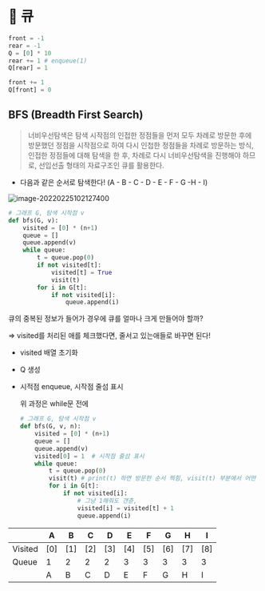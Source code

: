 # 🌱 큐

```python
front = -1
rear = -1
Q = [0] * 10
rear += 1 # enqueue(1)
Q[rear] = 1

front += 1
Q[front] = 0
```







## BFS (Breadth First Search)

> 너비우선탐색은 탐색 시작점의 인접한 정점들을 먼저 모두 차례로 방문한 후에 방문했던 정점을 시작점으로 하여 다시 인첩한 정점들을 차례로 방문하는 방식, 인접한 정점들에 대해 탐색을 한 후, 차례로 다시 너비우선탐색을 진행해야 하므로, 선입선출 형태의 자료구조인 큐를 활용한다.

- 다음과 같은 순서로 탐색한다! (A - B - C - D - E - F - G -H - I)

![image-20220225102127400](C:/Users/livem/AppData/Roaming/Typora/typora-user-images/image-20220225102127400.png)

```python
# 그래프 G, 탐색 시작점 v
def bfs(G, v):
    visited = [0] * (n+1)
    queue = []
    queue.append(v)
    while queue:
        t = queue.pop(0)
        if not visited[t]:
            visited[t] = True
            visit(t)
        for i in G[t]:
            if not visited[i]:
                queue.append(i)
```



큐의 중복된 정보가 들어가 경우에 큐를 얼마나 크게 만들어야 할까?

=> visited를 처리된 애를 체크했다면, 줄서고 있는애들로 바꾸면 된다!

- visited 배열 초기화

- Q 생성

- 시적점 enqueue, 시작점 줄섬 표시

  위 과정은 while문 전에

  ```python
  # 그래프 G, 탐색 시작점 v
  def bfs(G, v, n):
      visited = [0] * (n+1)
      queue = []
      queue.append(v)
      visited[0] = 1  # 시작점 줄섬 표시
      while queue:
          t = queue.pop(0)
          visit(t) # print(t) 하면 방문한 순서 찍힘, visit(t) 부분에서 어떤 목적 코드  실행
          for i in G[t]:
              if not visited[i]:
                  # 그냥 1해줘도 갠츈, 
                  visited[i] = visited[t] + 1
                  queue.append(i)
  ```

  

|         | A    | B    | C    | D    | E    | F    | G    | H    | I    |
| ------- | ---- | ---- | ---- | ---- | ---- | ---- | ---- | ---- | ---- |
| Visited | [0]  | [1]  | [2]  | [3]  | [4]  | [5]  | [6]  | [7]  | [8]  |
| Queue   | 1    | 2    | 2    | 2    | 3    | 3    | 3    | 3    | 3    |
|         | A    | B    | C    | D    | E    | F    | G    | H    | I    |

